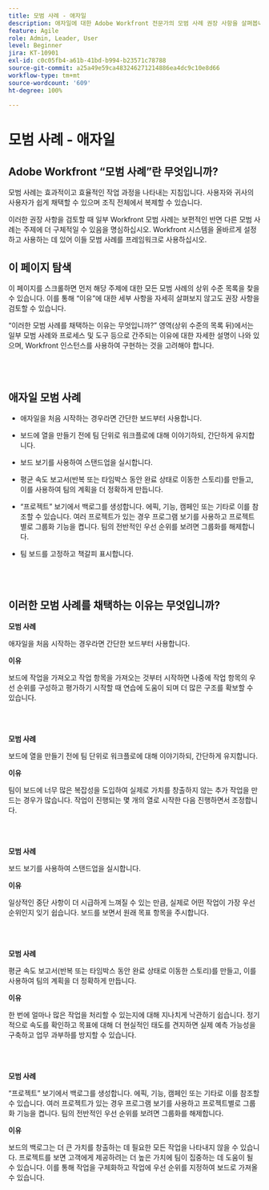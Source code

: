 ```yaml
---
title: 모범 사례 - 애자일
description: 애자일에 대한 Adobe Workfront 전문가의 모범 사례 권장 사항을 살펴봅니다.
feature: Agile
role: Admin, Leader, User
level: Beginner
jira: KT-10901
exl-id: c0c05fb4-a61b-41bd-b994-b23571c78788
source-git-commit: a25a49e59ca483246271214886ea4dc9c10e8d66
workflow-type: tm+mt
source-wordcount: '609'
ht-degree: 100%

---
```


# 모범 사례 - 애자일

## Adobe Workfront “모범 사례”란 무엇입니까?

모범 사례는 효과적이고 효율적인 작업 과정을 나타내는 지침입니다. 사용자와 귀사의 사용자가 쉽게 채택할 수 있으며 조직 전체에서 복제할 수 있습니다.

이러한 권장 사항을 검토할 때 일부 Workfront 모범 사례는 보편적인 반면 다른 모범 사례는 주제에 더 구체적일 수 있음을 명심하십시오. Workfront 시스템을 올바르게 설정하고 사용하는 데 있어 이들 모범 사례를 프레임워크로 사용하십시오.

## 이 페이지 탐색

이 페이지를 스크롤하면 먼저 해당 주제에 대한 모든 모범 사례의 상위 수준 목록을 찾을 수 있습니다. 이를 통해 “이유”에 대한 세부 사항을 자세히 살펴보지 않고도 권장 사항을 검토할 수 있습니다.

“이러한 모범 사례를 채택하는 이유는 무엇입니까?” 영역(상위 수준의 목록 뒤)에서는 일부 모범 사례와 프로세스 및 도구 등으로 간주되는 이유에 대한 자세한 설명이 나와 있으며, Workfront 인스턴스를 사용하여 구현하는 것을 고려해야 합니다.

</br>
</br>

## 애자일 모범 사례

* 애자일을 처음 시작하는 경우라면 간단한 보드부터 사용합니다.

* 보드에 열을 만들기 전에 팀 단위로 워크플로에 대해 이야기하되, 간단하게 유지합니다.
* 보드 보기를 사용하여 스탠드업을 실시합니다.

* 평균 속도 보고서(반복 또는 타임박스 동안 완료 상태로 이동한 스토리)를 만들고, 이를 사용하여 팀의 계획을 더 정확하게 만듭니다.

* “프로젝트” 보기에서 백로그를 생성합니다. 에픽, 기능, 캠페인 또는 기타로 이를 참조할 수 있습니다. 여러 프로젝트가 있는 경우 프로그램 보기를 사용하고 프로젝트별로 그룹화 기능을 켭니다. 팀의 전반적인 우선 순위를 보려면 그룹화를 해제합니다.

* 팀 보드를 고정하고 책갈피 표시합니다.

</br>
</br>

## 이러한 모범 사례를 채택하는 이유는 무엇입니까?

**모범 사례**

애자일을 처음 시작하는 경우라면 간단한 보드부터 사용합니다.

**이유**

보드에 작업을 가져오고 작업 항목을 가져오는 것부터 시작하면 나중에 작업 항목의 우선 순위를 구성하고 평가하기 시작할 때 연습에 도움이 되며 더 많은 구조를 확보할 수 있습니다.

</br>
</br>


**모범 사례**

보드에 열을 만들기 전에 팀 단위로 워크플로에 대해 이야기하되, 간단하게 유지합니다.


**이유**

팀이 보드에 너무 많은 복잡성을 도입하여 실제로 가치를 창출하지 않는 추가 작업을 만드는 경우가 많습니다. 작업이 진행되는 몇 개의 열로 시작한 다음 진행하면서 조정합니다.

</br>
</br>

**모범 사례**

보드 보기를 사용하여 스탠드업을 실시합니다.

**이유**

일상적인 중단 사항이 더 시급하게 느껴질 수 있는 만큼, 실제로 어떤 작업이 가장 우선 순위인지 잊기 쉽습니다. 보드를 보면서 원래 목표 항목을 주시합니다.

</br>
</br>

**모범 사례**

평균 속도 보고서(반복 또는 타임박스 동안 완료 상태로 이동한 스토리)를 만들고, 이를 사용하여 팀의 계획을 더 정확하게 만듭니다.

**이유**

한 번에 얼마나 많은 작업을 처리할 수 있는지에 대해 지나치게 낙관하기 쉽습니다. 정기적으로 속도를 확인하고 목표에 대해 더 현실적인 태도를 견지하면 실제 예측 가능성을 구축하고 업무 과부하를 방지할 수 있습니다.

</br>
</br>

**모범 사례**

“프로젝트” 보기에서 백로그를 생성합니다. 에픽, 기능, 캠페인 또는 기타로 이를 참조할 수 있습니다. 여러 프로젝트가 있는 경우 프로그램 보기를 사용하고 프로젝트별로 그룹화 기능을 켭니다. 팀의 전반적인 우선 순위를 보려면 그룹화를 해제합니다.

**이유**

보드의 백로그는 더 큰 가치를 창출하는 데 필요한 모든 작업을 나타내지 않을 수 있습니다. 프로젝트를 보면 고객에게 제공하려는 더 높은 가치에 팀이 집중하는 데 도움이 될 수 있습니다. 이를 통해 작업을 구체화하고 작업에 우선 순위를 지정하여 보드로 가져올 수 있습니다.
